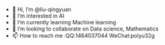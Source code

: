 - 👋 Hi, I’m @liu-qingyuan
- 👀 I’m interested in AI
- 🌱 I’m currently learning Machine learning
- 💞️ I’m looking to collaborate on Data science, Mathematics
- 📫 How to reach me  :QQ:1464037044  WeChat:polyu32g

<!---
liu-qingyuan/liu-qingyuan is a ✨ special ✨ repository because its `README.md` (this file) appears on your GitHub profile.
You can click the Preview link to take a look at your changes.
--->
